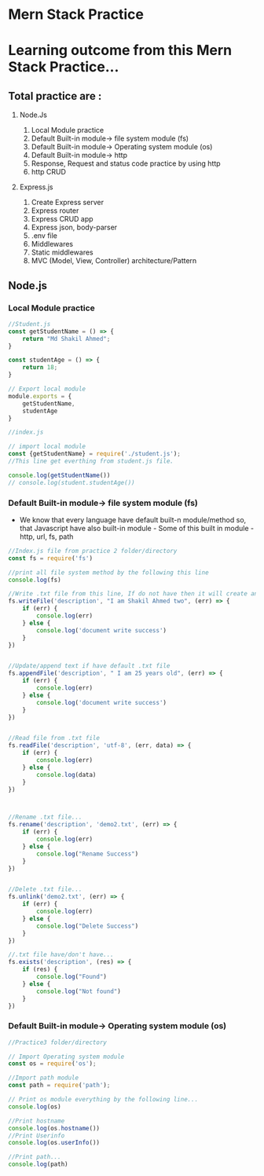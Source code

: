 # Mern Stack Practice

# Learning outcome from this Mern Stack Practice...

## Total practice are :

1. Node.Js
    1. Local Module practice
    2. Default Built-in module-> file system module (fs)
    3. Default Built-in module-> Operating system module (os)
    4. Default Built-in module-> http
    5. Response, Request and status code practice by using http
    6. http CRUD

2. Express.js
    1. Create Express server
    2. Express router
    3. Express CRUD app
    4. Express json, body-parser
    5. .env file
    6. Middlewares
    7. Static middlewares
    8. MVC (Model, View, Controller) architecture/Pattern

## Node.js
### Local Module practice

```js
//Student.js
const getStudentName = () => {
    return "Md Shakil Ahmed";
}

const studentAge = () => {
    return 18;
}

// Export local module
module.exports = {
    getStudentName,
    studentAge
}
```

```js
//index.js

// import local module
const {getStudentName} = require('./student.js');
//This line get everthing from student.js file.

console.log(getStudentName())
// console.log(student.studentAge())

```

### Default Built-in module-> file system module (fs)

- We know that every language have default built-n module/method so, that Javascript have also built-in module - Some of this built in module - http, url, fs, path

```js
//Index.js file from practice 2 folder/directory
const fs = require('fs')

//print all file system method by the following this line
console.log(fs)

//Write .txt file from this line, If do not have then it will create and write...
fs.writeFile('description', "I am Shakil Ahmed two", (err) => {
    if (err) {
        console.log(err)
    } else {
        console.log('document write success')
    }
})


//Update/append text if have default .txt file
fs.appendFile('description', " I am 25 years old", (err) => {
    if (err) {
        console.log(err)
    } else {
        console.log('document write success')
    }
})


//Read file from .txt file
fs.readFile('description', 'utf-8', (err, data) => {
    if (err) {
        console.log(err)
    } else {
        console.log(data)
    }
})



//Rename .txt file...
fs.rename('description', 'demo2.txt', (err) => {
    if (err) {
        console.log(err)
    } else {
        console.log("Rename Success")
    }
})


//Delete .txt file...
fs.unlink('demo2.txt', (err) => {
    if (err) {
        console.log(err)
    } else {
        console.log("Delete Success")
    }
})

//.txt file have/don't have...
fs.exists('description', (res) => {
    if (res) {
        console.log("Found")
    } else {
        console.log("Not found")
    }
})


```

### Default Built-in module-> Operating system module (os)

```js
//Practice3 folder/directory

// Import Operating system module
const os = require('os');

//Import path module
const path = require('path');

// Print os module everything by the following line...
console.log(os)

//Print hostname
console.log(os.hostname())
//Print Userinfo
console.log(os.userInfo())

//Print path...
console.log(path)


```